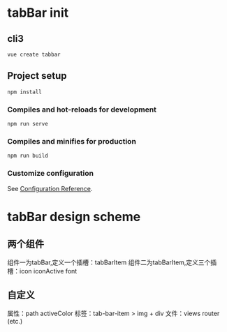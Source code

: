 # tabBar init

## cli3
```
vue create tabbar
```

## Project setup
```
npm install
```

### Compiles and hot-reloads for development
```
npm run serve
```

### Compiles and minifies for production
```
npm run build
```

### Customize configuration
See [Configuration Reference](https://cli.vuejs.org/config/).

# tabBar design scheme

## 两个组件
组件一为tabBar,定义一个插槽：tabBarItem
组件二为tabBarItem,定义三个插槽：icon  iconActive  font

## 自定义
属性：path  activeColor
标签：tab-bar-item > img + div 
文件：views router (etc.)


